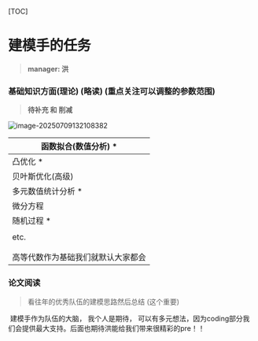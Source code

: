 [TOC]

# 建模手的任务

> **manager: 洪**



### 基础知识方面(理论) (略读) (重点关注可以调整的参数范围)

> **待补充 和 削减**

![image-20250709132108382](C:\Users\35096\AppData\Roaming\Typora\typora-user-images\image-20250709132108382.png)



| 函数拟合(数值分析)    *            |
| ---------------------------------- |
| 凸优化     *                       |
| 贝叶斯优化(高级)                   |
| 多元数值统计分析    *              |
| 微分方程                           |
| 随机过程     *                     |
|                                    |
| etc.                               |
|                                    |
|                                    |
| 高等代数作为基础我们就默认大家都会 |





### 论文阅读

> 看往年的优秀队伍的建模思路然后总结 (这个重要)

​	建模手作为队伍的大脑， 我个人是期待， 可以有多元想法，因为coding部分我们会提供最大支持。后面也期待洪能给我们带来很精彩的pre！！









### 